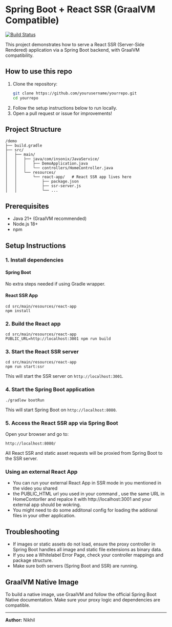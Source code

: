 # Spring Boot + React SSR (GraalVM Compatible)

[![Build Status](https://img.shields.io/badge/build-passing-brightgreen)](https://github.com/yourusername/yourrepo)

This project demonstrates how to serve a React SSR (Server-Side Rendered) application via a Spring Boot backend, with GraalVM compatibility.

## How to use this repo

1. Clone the repository:
   ```sh
   git clone https://github.com/yourusername/yourrepo.git
   cd yourrepo
   ```
2. Follow the setup instructions below to run locally.
3. Open a pull request or issue for improvements!

## Project Structure

```
/demo
├── build.gradle
├── src/
│   ├── main/
│   │   ├── java/com/insonix/JavaService/
│   │   │   ├── DemoApplication.java
│   │   │   └── controllers/HomeController.java
│   │   └── resources/
│   │       └── react-app/   # React SSR app lives here
│   │           ├── package.json
│   │           ├── ssr-server.js
│   │           └── ...
```

## Prerequisites
- Java 21+ (GraalVM recommended)
- Node.js 18+
- npm

## Setup Instructions

### 1. Install dependencies

#### Spring Boot
No extra steps needed if using Gradle wrapper.

#### React SSR App
```
cd src/main/resources/react-app
npm install
```

### 2. Build the React app
```
cd src/main/resources/react-app
PUBLIC_URL=http://localhost:3001 npm run build
```

### 3. Start the React SSR server
```
cd src/main/resources/react-app
npm run start:ssr
```
This will start the SSR server on `http://localhost:3001`.

### 4. Start the Spring Boot application
```
./gradlew bootRun
```
This will start Spring Boot on `http://localhost:8080`.

### 5. Access the React SSR app via Spring Boot
Open your browser and go to:
```
http://localhost:8080/
```
All React SSR and static asset requests will be proxied from Spring Boot to the SSR server.

### Using an external React App
- You can run your external React App in SSR mode in you mentioned in the video you shared
- the PUBLIC_HTML url you used in your command , use the same URL in HomeContorller and repalce it with http://localhost:3001 and your external app should be wokring. 
- You might need to do some additonal config for loading the addional files in your other application.

## Troubleshooting
- If images or static assets do not load, ensure the proxy controller in Spring Boot handles all image and static file extensions as binary data.
- If you see a Whitelabel Error Page, check your controller mappings and package structure.
- Make sure both servers (Spring Boot and SSR) are running.

## GraalVM Native Image
To build a native image, use GraalVM and follow the official Spring Boot Native documentation. Make sure your proxy logic and dependencies are compatible.

---

**Author:** Nikhil
